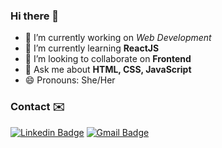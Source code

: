 ### Hi there 👋

- 🔭 I’m currently working on *Web Development*
- 🌱 I’m currently learning **ReactJS**
- 👯 I’m looking to collaborate on **Frontend**
- 💬 Ask me about **HTML, CSS, JavaScript**
- 😄 Pronouns: She/Her

### Contact ✉️

[![Linkedin Badge](https://img.shields.io/badge/-nehachaudhary-blue?style=flat&logo=Linkedin&logoColor=white&link=https://www.linkedin.com/in/neha-chaudhary-a8b4b519b/)](https://www.linkedin.com/in/nehach2513/) 
[![Gmail Badge](https://img.shields.io/badge/-GMail-c14438?style=flat&logo=Gmail&logoColor=white&link=mailto:nehach2513@gmail.com)](mailto:nehach2513@gmail.com)
